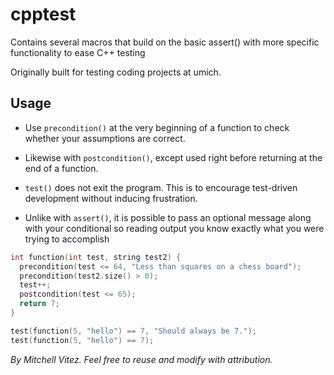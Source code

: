 cpptest
=======

Contains several macros that build on the basic assert() with more specific functionality to ease C++ testing

Originally built for testing coding projects at umich.

Usage
-----
 * Use `precondition()` at the very beginning of a function to check whether your assumptions are correct.                        
 * Likewise with `postcondition()`, except used right before returning at the end of a function.                                          
 * `test()` does not exit the program. This is to encourage test-driven development without inducing frustration.

 * Unlike with `assert()`, it is possible to pass an optional message along with your conditional so reading output you know exactly what you were trying to accomplish                     

```cpp
int function(int test, string test2) {
  precondition(test <= 64, "Less than squares on a chess board");
  precondition(test2.size() > 0);
  test++;
  postcondition(test <= 65);
  return 7;
}

test(function(5, "hello") == 7, "Should always be 7.");
test(function(5, "hello") == 7);
```

*By Mitchell Vitez. Feel free to reuse and modify with attribution.*
